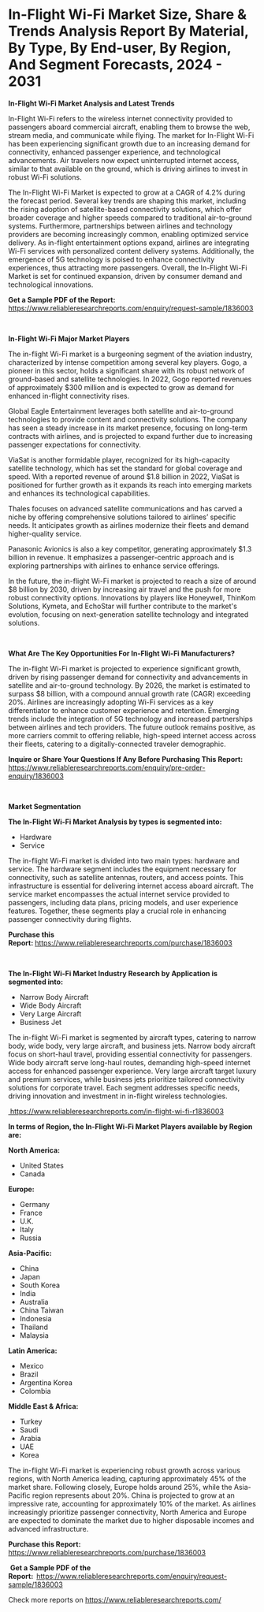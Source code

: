 <p><h1>In-Flight Wi-Fi Market Size, Share & Trends Analysis Report By Material, By Type, By End-user, By Region, And Segment Forecasts, 2024 - 2031</h1></p><p><strong>In-Flight Wi-Fi Market Analysis and Latest Trends</strong></p>
<p><p>In-Flight Wi-Fi refers to the wireless internet connectivity provided to passengers aboard commercial aircraft, enabling them to browse the web, stream media, and communicate while flying. The market for In-Flight Wi-Fi has been experiencing significant growth due to an increasing demand for connectivity, enhanced passenger experience, and technological advancements. Air travelers now expect uninterrupted internet access, similar to that available on the ground, which is driving airlines to invest in robust Wi-Fi solutions.</p><p>The In-Flight Wi-Fi Market is expected to grow at a CAGR of 4.2% during the forecast period. Several key trends are shaping this market, including the rising adoption of satellite-based connectivity solutions, which offer broader coverage and higher speeds compared to traditional air-to-ground systems. Furthermore, partnerships between airlines and technology providers are becoming increasingly common, enabling optimized service delivery. As in-flight entertainment options expand, airlines are integrating Wi-Fi services with personalized content delivery systems. Additionally, the emergence of 5G technology is poised to enhance connectivity experiences, thus attracting more passengers. Overall, the In-Flight Wi-Fi Market is set for continued expansion, driven by consumer demand and technological innovations.</p></p>
<p><strong>Get a Sample PDF of the Report:&nbsp;</strong> <a href="https://www.reliableresearchreports.com/enquiry/request-sample/1836003?utm_campaign=1512&utm_medium=2&utm_source=Github&utm_content=ia&utm_term=31122024&utm_id=in-flight-wi-fi">https://www.reliableresearchreports.com/enquiry/request-sample/1836003</a></p>
<p>&nbsp;</p>
<p><strong>In-Flight Wi-Fi Major Market Players</strong></p>
<p><p>The in-flight Wi-Fi market is a burgeoning segment of the aviation industry, characterized by intense competition among several key players. Gogo, a pioneer in this sector, holds a significant share with its robust network of ground-based and satellite technologies. In 2022, Gogo reported revenues of approximately $300 million and is expected to grow as demand for enhanced in-flight connectivity rises.</p><p>Global Eagle Entertainment leverages both satellite and air-to-ground technologies to provide content and connectivity solutions. The company has seen a steady increase in its market presence, focusing on long-term contracts with airlines, and is projected to expand further due to increasing passenger expectations for connectivity.</p><p>ViaSat is another formidable player, recognized for its high-capacity satellite technology, which has set the standard for global coverage and speed. With a reported revenue of around $1.8 billion in 2022, ViaSat is positioned for further growth as it expands its reach into emerging markets and enhances its technological capabilities.</p><p>Thales focuses on advanced satellite communications and has carved a niche by offering comprehensive solutions tailored to airlines’ specific needs. It anticipates growth as airlines modernize their fleets and demand higher-quality service.</p><p>Panasonic Avionics is also a key competitor, generating approximately $1.3 billion in revenue. It emphasizes a passenger-centric approach and is exploring partnerships with airlines to enhance service offerings.</p><p>In the future, the in-flight Wi-Fi market is projected to reach a size of around $8 billion by 2030, driven by increasing air travel and the push for more robust connectivity options. Innovations by players like Honeywell, ThinKom Solutions, Kymeta, and EchoStar will further contribute to the market's evolution, focusing on next-generation satellite technology and integrated solutions.</p></p>
<p>&nbsp;</p>
<p><strong>What Are The Key Opportunities For In-Flight Wi-Fi Manufacturers?</strong></p>
<p><p>The in-flight Wi-Fi market is projected to experience significant growth, driven by rising passenger demand for connectivity and advancements in satellite and air-to-ground technology. By 2026, the market is estimated to surpass $8 billion, with a compound annual growth rate (CAGR) exceeding 20%. Airlines are increasingly adopting Wi-Fi services as a key differentiator to enhance customer experience and retention. Emerging trends include the integration of 5G technology and increased partnerships between airlines and tech providers. The future outlook remains positive, as more carriers commit to offering reliable, high-speed internet access across their fleets, catering to a digitally-connected traveler demographic.</p></p>
<p><strong>Inquire or Share Your Questions If Any Before Purchasing This Report:</strong> <a href="https://www.reliableresearchreports.com/enquiry/pre-order-enquiry/1836003?utm_campaign=1512&utm_medium=2&utm_source=Github&utm_content=ia&utm_term=31122024&utm_id=in-flight-wi-fi">https://www.reliableresearchreports.com/enquiry/pre-order-enquiry/1836003</a></p>
<p>&nbsp;</p>
<p><strong>Market Segmentation</strong></p>
<p><strong>The In-Flight Wi-Fi Market Analysis by types is segmented into:</strong></p>
<p><ul><li>Hardware</li><li>Service</li></ul></p>
<p><p>The in-flight Wi-Fi market is divided into two main types: hardware and service. The hardware segment includes the equipment necessary for connectivity, such as satellite antennas, routers, and access points. This infrastructure is essential for delivering internet access aboard aircraft. The service market encompasses the actual internet service provided to passengers, including data plans, pricing models, and user experience features. Together, these segments play a crucial role in enhancing passenger connectivity during flights.</p></p>
<p><strong>Purchase this Report:&nbsp;</strong><a href="https://www.reliableresearchreports.com/purchase/1836003?utm_campaign=1512&utm_medium=2&utm_source=Github&utm_content=ia&utm_term=31122024&utm_id=in-flight-wi-fi">https://www.reliableresearchreports.com/purchase/1836003</a></p>
<p>&nbsp;</p>
<p><strong>The In-Flight Wi-Fi Market Industry Research by Application is segmented into:</strong></p>
<p><ul><li>Narrow Body Aircraft</li><li>Wide Body Aircraft</li><li>Very Large Aircraft</li><li>Business Jet</li></ul></p>
<p><p>The in-flight Wi-Fi market is segmented by aircraft types, catering to narrow body, wide body, very large aircraft, and business jets. Narrow body aircraft focus on short-haul travel, providing essential connectivity for passengers. Wide body aircraft serve long-haul routes, demanding high-speed internet access for enhanced passenger experience. Very large aircraft target luxury and premium services, while business jets prioritize tailored connectivity solutions for corporate travel. Each segment addresses specific needs, driving innovation and investment in in-flight wireless technologies.</p></p>
<p><a href="https://www.reliableresearchreports.com/in-flight-wi-fi-r1836003?utm_campaign=1512&utm_medium=2&utm_source=Github&utm_content=ia&utm_term=31122024&utm_id=in-flight-wi-fi">&nbsp;https://www.reliableresearchreports.com/in-flight-wi-fi-r1836003</a></p>
<p><strong>In terms of Region, the In-Flight Wi-Fi Market Players available by Region are:</strong></p>
<p>
    <p> <strong> North America: </strong>
        <ul>
            <li>United States</li>
            <li>Canada</li>
        </ul>
        </p> 
    <p> <strong> Europe: </strong>
        <ul>
            <li>Germany</li>
            <li>France</li>
            <li>U.K.</li>
            <li>Italy</li>
            <li>Russia</li>
        </ul>
        </p> 
    <p> <strong> Asia-Pacific: </strong>
        <ul>
            <li>China</li>
            <li>Japan</li>
            <li>South Korea</li>
            <li>India</li>
            <li>Australia</li>
            <li>China Taiwan</li>
            <li>Indonesia</li>
            <li>Thailand</li>
            <li>Malaysia</li>
        </ul>
        </p> 
    <p> <strong> Latin America: </strong>
        <ul>
            <li>Mexico</li>
            <li>Brazil</li>
            <li>Argentina Korea</li>
            <li>Colombia</li>
        </ul>
        </p> 
    <p> <strong> Middle East & Africa: </strong>
        <ul>
            <li>Turkey</li>
            <li>Saudi</li>
            <li>Arabia</li>
            <li>UAE</li>
            <li>Korea</li>
        </ul>
    </p>
    </p>
<p><p>The in-flight Wi-Fi market is experiencing robust growth across various regions, with North America leading, capturing approximately 45% of the market share. Following closely, Europe holds around 25%, while the Asia-Pacific region represents about 20%. China is projected to grow at an impressive rate, accounting for approximately 10% of the market. As airlines increasingly prioritize passenger connectivity, North America and Europe are expected to dominate the market due to higher disposable incomes and advanced infrastructure.</p></p>
<p><strong>Purchase this Report: </strong><a href="https://www.reliableresearchreports.com/purchase/1836003?utm_campaign=1512&utm_medium=2&utm_source=Github&utm_content=ia&utm_term=31122024&utm_id=in-flight-wi-fi">https://www.reliableresearchreports.com/purchase/1836003</a></p>
<p>&nbsp;<strong>Get a Sample PDF of the Report:&nbsp;&nbsp;</strong><a href="https://www.reliableresearchreports.com/enquiry/request-sample/1836003?utm_campaign=1512&utm_medium=2&utm_source=Github&utm_content=ia&utm_term=31122024&utm_id=in-flight-wi-fi">https://www.reliableresearchreports.com/enquiry/request-sample/1836003</a></p>
<p><strong></strong></p>
<p>Check more reports on <a href="https://www.reliableresearchreports.com/?utm_campaign=1512&utm_medium=2&utm_source=Github&utm_content=ia&utm_term=31122024&utm_id=in-flight-wi-fi">https://www.reliableresearchreports.com/</a></p>